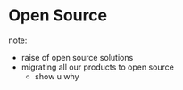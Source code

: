 #  Open Source

note:
- raise of open source solutions
- migrating all our products to open source
  - show u why